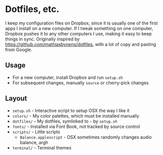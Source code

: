 # Dotfiles, etc.

I keep my configuration files on Dropbox, since it is usually one of the first apps I install on a new computer. If I tweak something on one computer, Dropbox pushes it to any other computers I use, making it easy to keep things in sync. Originally inspired by https://github.com/mathiasbynens/dotfiles, with a lot of copy and pasting from Google.

## Usage

* For a new computer, install Dropbox and run `setup.sh`
* For subsequent changes, manually `source` or cherry-pick changes

## Layout

* `setup.sh` - Interactive script to setup OSX the way I like it
* `colors/` - My color palettes, which must be installed manually
* `dotfiles/` - My dotfiles, symlinked to `~` by `setup.sh`
* `fonts/` - Installed via Font Book, not tracked by source control
* `scripts/` - Little scripts
    * `Balance.applescript` - OSX sometimes randomly changes audio balance, argh
* `terminal/` - Terminal themes
